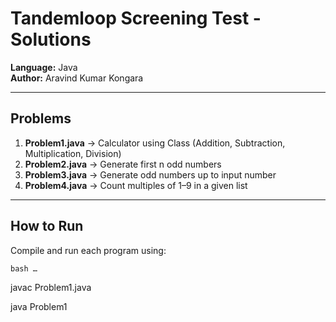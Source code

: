# Tandemloop Screening Test - Solutions

**Language:** Java  
**Author:** Aravind Kumar Kongara  

---

## Problems
1. **Problem1.java** → Calculator using Class (Addition, Subtraction, Multiplication, Division)  
2. **Problem2.java** → Generate first n odd numbers  
3. **Problem3.java** → Generate odd numbers up to input number  
4. **Problem4.java** → Count multiples of 1–9 in a given list  

---

## How to Run
Compile and run each program using:

```bash … ```

javac Problem1.java

java Problem1
